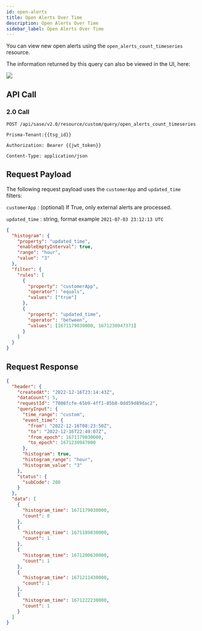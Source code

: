 ```yaml
---
id: open-alerts
title: Open Alerts Over Time
description: Open Alerts Over Time
sidebar_label: Open Alerts Over Time
---
```


You can view new open alerts using the `open_alerts_count_timeseries` resource.

The information returned by this query can also be viewed in the UI, here:

![](/sase/img/open_alerts_img.png)

## API Call

### 2.0 Call

    POST /api/sase/v2.0/resource/custom/query/open_alerts_count_timeseries

    Prisma-Tenant:{{tsg_id}}

    Authorization: Bearer {{jwt_token}}

    Content-Type: application/json

## Request Payload

The following request payload uses the `customerApp` and `updated_time` filters:

`customerApp` : (optional) If True, only external alerts are processed.

`updated_time` : string, format example `2021-07-03 23:12:13 UTC`

```json
{
  "histogram": {
    "property": "updated_time",
    "enableEmptyInterval": true,
    "range": "hour",
    "value": "3"
  },
  "filter": {
    "rules": [
      {
        "property": "customerApp",
        "operator": "equals",
        "values": ["true"]
      },
      {
        "property": "updated_time",
        "operator": "between",
        "values": [1671179030000, 1671230947371]
      }
    ]
  }
}
```

## Request Response

```json
{
  "header": {
    "createdAt": "2022-12-16T23:14:43Z",
    "dataCount": 5,
    "requestId": "7808fcfe-65b9-4ff1-85b8-0dd59d89dac2",
    "queryInput": {
      "time_range": "custom",
      "event_time": {
        "from": "2022-12-16T08:23:50Z",
        "to": "2022-12-16T22:49:07Z",
        "from_epoch": 1671179030000,
        "to_epoch": 1671230947000
      },
      "histogram": true,
      "histogram_range": "hour",
      "histogram_value": "3"
    },
    "status": {
      "subCode": 200
    }
  },
  "data": [
    {
      "histogram_time": 1671179030000,
      "count": 0
    },
    {
      "histogram_time": 1671189830000,
      "count": 1
    },
    {
      "histogram_time": 1671200630000,
      "count": 1
    },
    {
      "histogram_time": 1671211430000,
      "count": 1
    },
    {
      "histogram_time": 1671222230000,
      "count": 1
    }
  ]
}
```
